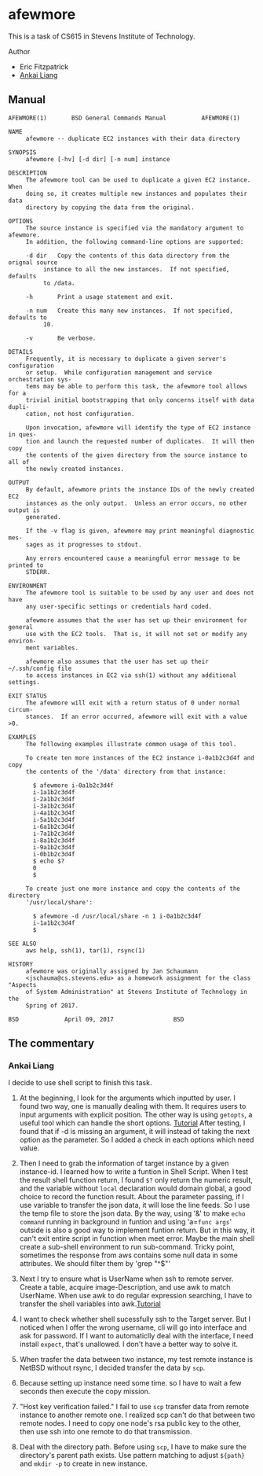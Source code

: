 # afewmore
This is a task of CS615 in Stevens Institute of Technology.

Author

* Eric Fitzpatrick
* [Ankai Liang](https://github.com/AnkaiLiang)

## Manual
```
AFEWMORE(1)		  BSD General Commands Manual		   AFEWMORE(1)

NAME
     afewmore -- duplicate EC2 instances with their data directory

SYNOPSIS
     afewmore [-hv] [-d dir] [-n num] instance

DESCRIPTION
     The afewmore tool can be used to duplicate a given EC2 instance.  When
     doing so, it creates multiple new instances and populates their data
     directory by copying the data from the original.

OPTIONS
     The source instance is specified via the mandatory argument to afewmore.
     In addition, the following command-line options are supported:

     -d dir   Copy the contents of this data directory from the orignal source
	      instance to all the new instances.  If not specified, defaults
	      to /data.

     -h       Print a usage statement and exit.

     -n num   Create this many new instances.  If not specified, defaults to
	      10.

     -v       Be verbose.

DETAILS
     Frequently, it is necessary to duplicate a given server's configuration
     or setup.	While configuration management and service orchestration sys-
     tems may be able to perform this task, the afewmore tool allows for a
     trivial initial bootstrapping that only concerns itself with data dupli-
     cation, not host configuration.

     Upon invocation, afewmore will identify the type of EC2 instance in ques-
     tion and launch the requested number of duplicates.  It will then copy
     the contents of the given directory from the source instance to all of
     the newly created instances.

OUTPUT
     By default, afewmore prints the instance IDs of the newly created EC2
     instances as the only output.  Unless an error occurs, no other output is
     generated.

     If the -v flag is given, afewmore may print meaningful diagnostic mes-
     sages as it progresses to stdout.

     Any errors encountered cause a meaningful error message to be printed to
     STDERR.

ENVIRONMENT
     The afewmore tool is suitable to be used by any user and does not have
     any user-specific settings or credentials hard coded.

     afewmore assumes that the user has set up their environment for general
     use with the EC2 tools.  That is, it will not set or modify any environ-
     ment variables.

     afewmore also assumes that the user has set up their ~/.ssh/config file
     to access instances in EC2 via ssh(1) without any additional settings.

EXIT STATUS
     The afewmore will exit with a return status of 0 under normal circum-
     stances.  If an error occurred, afewmore will exit with a value >0.

EXAMPLES
     The following examples illustrate common usage of this tool.

     To create ten more instances of the EC2 instance i-0a1b2c3d4f and copy
     the contents of the '/data' directory from that instance:

	   $ afewmore i-0a1b2c3d4f
	   i-1a1b2c3d4f
	   i-2a1b2c3d4f
	   i-3a1b2c3d4f
	   i-4a1b2c3d4f
	   i-5a1b2c3d4f
	   i-6a1b2c3d4f
	   i-7a1b2c3d4f
	   i-8a1b2c3d4f
	   i-9a1b2c3d4f
	   i-0b1b2c3d4f
	   $ echo $?
	   0
	   $

     To create just one more instance and copy the contents of the directory
     '/usr/local/share':

	   $ afewmore -d /usr/local/share -n 1 i-0a1b2c3d4f
	   i-1a1b2c3d4f
	   $

SEE ALSO
     aws help, ssh(1), tar(1), rsync(1)

HISTORY
     afewmore was originally assigned by Jan Schaumann
     <jschauma@cs.stevens.edu> as a homework assignment for the class "Aspects
     of System Administration" at Stevens Institute of Technology in the
     Spring of 2017.

BSD				April 09, 2017				   BSD
```

## The commentary

### Ankai Liang
I decide to use shell script to finish this task.

1. At the beginning, I look for the arguments which inputted by user.
I found two way, one is manually dealing with them. It requires users to input arguments with explicit position. The other way is using `getopts`, a useful tool which can handle the short options. 
[Tutorial](http://wiki.bash-hackers.org/howto/getopts_tutorial)
After testing, I found that if -d is missing an argument, it will instead of taking the next option as the parameter. So I added a check in each options which need value.

2. Then I need to grab the information of target instance by a given instance-id.
I learned how to write a funtion in Shell Script. When I test the result shell function return, I found `$?` only return the numeric result, and the variable without `local` declaration would domain global, a good choice to record the function result.
About the parameter passing, if I use variable to transfer the json data, it will lose the line feeds. So I use the temp file to store the json data.
By the way, using '&' to make `echo command` running in background in funtion and using 'a=`func args`' outside is also a good way to implement funtion return. But in this way, it can't exit entire script in function when meet error. Maybe the main shell create a sub-shell environment to run sub-command.
Tricky point, sometimes the response from aws contains some null data in some attributes. We should filter them by 'grep "^$"'

3. Next I try to ensure what is UserName when ssh to remote server. Create a table, acquire image-Description, and use awk to match UserName. When use awk to do regular expression searching, I have to transfer the shell variables into awk.[Tutorial](https://www.gnu.org/software/gawk/manual/gawk.html#Using-Shell-Variables)

4. I want to check whether shell sucessfully ssh to the Target server. But I noticed when I offer the wrong username, cli will go into interface and ask for password. If I want to automaticlly deal with the interface, I need install `expect`, that's unallowed. I don't have a better way to solve it.

5. When trasfer the data between two instance, my test remote instance is NetBSD without rsync, I decided transfer the data by `scp`.
6. Because setting up instance need some time. so I have to wait a few seconds then execute the copy mission.

7. "Host key verification failed." I fail to use `scp` transfer data from remote instance to another remote one. I realized scp can't do that between two remote nodes. I need to copy one node's rsa public key to the other, then use ssh into one remote to do that transmission.
8. Deal with the directory path. Before using `scp`, I have to make sure the directory's parent path exists. Use pattern matching to adjust `${path}` and `mkdir -p` to create in new instance.